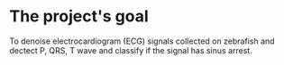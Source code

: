# The project's goal
To denoise electrocardiogram (ECG) signals collected on zebrafish and dectect P, QRS, T wave and classify if the signal has sinus arrest.
